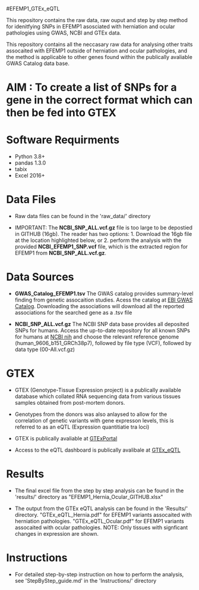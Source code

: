 #EFEMP1_GTEx_eQTL 

This repository contains the raw data, raw ouput and step by step method for idenitfying SNPs in EFEMP1 asosciated with herniation and ocular pathologies using GWAS, NCBI and GTEx data.


This repository contains all the neccasary raw data for analysing other traits assocaited with EFEMP1 outside of herniation and ocular pathologies, and the method is applicable to other genes found within the publically avaliable GWAS Catalog data base. 


# AIM : To create a list of SNPs for a gene in the correct format which can then be fed into GTEX 


# Software Requirments 
- Python 3.8+
- pandas 1.3.0
- tabix 
- Excel 2016+ 


# Data Files 

- Raw data files can be found in the 'raw_data/' directory 

- IMPORTANT: The **NCBI_SNP_ALL.vcf.gz** file is too large to be depostied in GITHUB (16gb). The reader has two options: 1. Download the 16gb file at the location highlighted below, or 2. perform the analysis with the provided **NCBI_EFEMP1_SNP.vcf** file, which is the extracted region for EFEMP1 from **NCBI_SNP_ALL.vcf.gz**. 



# Data Sources 

- **GWAS_Catalog_EFEMP1.tsv** The GWAS catalog provides summary-level finding from genetic assocaition studies. Acess the catalog at [EBI GWAS Catalog](https://www.ebi.ac.uk/gwas/). Downloading the associations will download all the reported associations for the searched gene as a .tsv file

- **NCBI_SNP_ALL.vcf.gz** The NCBI SNP data base provides all deposited SNPs for humans. Access the up-to-date repository for all known SNPs for humans at [NCBI nih](https://ftp.ncbi.nih.gov/snp/organisms/) and choose the relevant reference genome (human_9606_b151_GRCh38p7), followed by file type (VCF), followed by data type (00-All.vcf.gz)


# GTEX 

- GTEX (Genotype-Tissue Expression project) is a publically available database which collated RNA sequencing data from various tissues samples obtained from post-mortem donors. 

- Genotypes from the donors was also anlaysed to allow for the correlation of genetic variants with gene expresson levels, this is referred to as an eQTL (Expression quantitiatie tra loci)

- GTEX is publically avaliable at [GTExPortal](https://gtexportal.org/home/) 

- Access to the eQTL dashboard is publically avalibale at [GTEx_eQTL](https://gtexportal.org/home/eqtlDashboardPage) 


# Results 

- The final excel file from the step by step analysis can be found in the 'results/' directory as "EFEMP1_Hernia_Ocular_GITHUB.xlsx"

- The output from the GTEx eQTL analysis can be found in the 'Results/' directory. "GTEx_eQTL_Hernia.pdf" for EFEMP1 variants assocaited with herniation pathologies. "GTEx_eQTL_Ocular.pdf" for EFEMP1 variants assocaited with ocular pathologies. NOTE: Only tissues with signficant changes in expression are shown. 

# Instructions

- For detailed step-by-step instruction on how to perform the analysis, see 'StepByStep_guide.md' in the 'Instructions/' directory 
